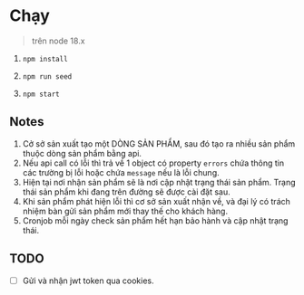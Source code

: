 # Chạy

> trên node 18.x

1. `npm install`

2. `npm run seed`

3. `npm start`

## Notes

1. Cở sở sản xuất tạo một DÒNG SẢN PHẨM, sau đó tạo ra nhiều sản phẩm thuộc dòng sản phẩm bằng api.
2. Nếu api call có lỗi thì trả về 1 object có property `errors` chứa thông tin các trường bị lỗi hoặc chứa `message` nếu là lỗi chung.
3. Hiện tại nơi nhận sản phẩm sẽ là nơi cập nhật trạng thái sản phẩm. Trạng thái sản phẩm khi đang trên đường sẽ được cài đặt sau.
4. Khi sản phẩm phát hiện lỗi thì cơ sở sản xuất nhận về, và đại lý có trách nhiệm bàn gửi sản phẩm mới thay thế cho khách hàng.
5. Cronjob mỗi ngày check sản phẩm hết hạn bảo hành và cập nhật trạng thái.

## TODO

- [ ] Gửi và nhận jwt token qua cookies.
